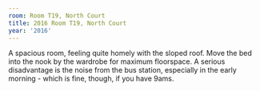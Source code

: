 ```yaml
---
room: Room T19, North Court
title: 2016 Room T19, North Court
year: '2016'
---
```


A spacious room, feeling quite homely with the sloped roof. Move the bed into the nook by the wardrobe for maximum floorspace. A serious disadvantage is the noise from the bus station, especially in the early morning - which is fine, though, if you have 9ams.